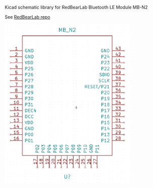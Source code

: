 Kicad schematic library for RedBearLab Bluetooth LE Module MB-N2

See [RedBearLab repo](https://github.com/redbear/nRF5x)

<img src="image.png" alt="image" width="400" />
